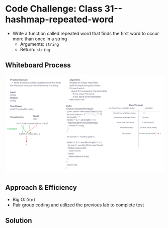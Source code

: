 # Code Challenge: Class 31--hashmap-repeated-word

+ Write a function called repeated word that finds the first word to occur more than once in a string
  + Arguments: `string`
  + Return: `string`

## Whiteboard Process

![cc31 whiteboard](/javascript/assets/CC31.png)

## Approach & Efficiency

+ Big O: `O(n)`
+ Pair group coding and utilized the previous lab to complete test

## Solution
<!-- Show how to run your code, and examples of it in action -->
